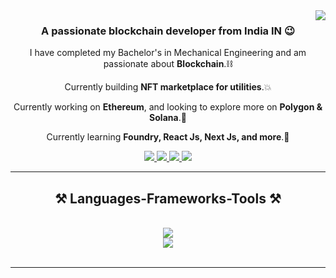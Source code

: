 <img align="right" src="https://visitor-badge.laobi.icu/badge?page_id=Rajiv620019.Rajiv620019" />

<h3 align="center">A passionate blockchain developer from India IN 😉</h3>

<div  align="center">

  I have completed my Bachelor's in Mechanical Engineering and am passionate about **Blockchain**.⛓️

Currently building **NFT marketplace for utilities**.💥

Currently working on **Ethereum**, and looking to explore more on **Polygon & Solana**.🌱

Currently learning **Foundry, React Js, Next Js, and more**.📖
  
</div>

<div align="center"> 
  <a href="https://twitter.com/rajiv_17_">
    <img src="https://img.shields.io/badge/Twitter-333333?style=for-the-badge&logo=x&logoColor=blue" />
  </a>
  <a href="mailto:rajiv620019@gmail.com">
    <img src="https://img.shields.io/badge/Gmail-333333?style=for-the-badge&logo=gmail&logoColor=red" />
  </a>
  <a href="https://linkedin.com/in/rajiv-s-2bb454199" target="_blank">
    <img src="https://img.shields.io/badge/LinkedIn-0077B5?style=for-the-badge&logo=linkedin&logoColor=white" target="_blank" />
  </a>
  <a href="https://portfolio-website-rajiv.netlify.app/" target="_blank">
     <img src="https://img.shields.io/badge/Portfolio-FF5722?style=for-the-badge&logo=todoist&logoColor=white" target="_blank" /> <!-- sqlite, safari, google-chrome are other good icon options -->
  </a>
</div>

 <hr/>
 
<h2 align="center">⚒️ Languages-Frameworks-Tools ⚒️</h2>
<br/>
<div align="center">
    <img src="https://skillicons.dev/icons?i=solidity,javascript,html,css,react,vercel,next,netlify" /><br>
    <img src="https://skillicons.dev/icons?i=java,mongodb,mysql,tailwindcss,docker,postman,git,github,vscode" />
</div>

<br/>
<hr/>
